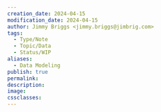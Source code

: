 ```yaml
---
creation_date: 2024-04-15
modification_date: 2024-04-15
author: Jimmy Briggs <jimmy.briggs@jimbrig.com>
tags:
  - Type/Note
  - Topic/Data
  - Status/WIP
aliases:
  - Data Modeling
publish: true
permalink:
description:
image:
cssclasses:
---
```

